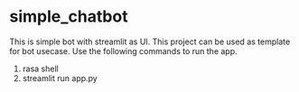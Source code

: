 # simple_chatbot

This is simple bot with streamlit as UI. This project can be used as template for bot usecase.
Use the following commands to run the app.
1. rasa shell
2. streamlit run app.py
   

